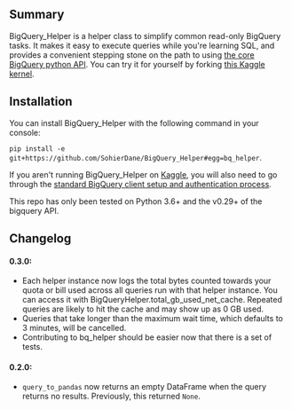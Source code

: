 ## Summary

BigQuery_Helper is a helper class to simplify common read-only BigQuery tasks. It makes it easy to execute queries while you're learning SQL, and provides a convenient stepping stone on the path to using [the core BigQuery python API](https://googlecloudplatform.github.io/google-cloud-python/latest/bigquery/reference.html). You can try it for yourself by forking [this Kaggle kernel](https://www.kaggle.com/sohier/introduction-to-the-bq-helper-package/).

## Installation
You can install BigQuery_Helper with the following command in your console:


`pip install -e git+https://github.com/SohierDane/BigQuery_Helper#egg=bq_helper`.

If you aren't running BigQuery_Helper on [Kaggle](http://kaggle.com/), you will also need to go through the [standard BigQuery client setup and authentication process](https://cloud.google.com/bigquery/docs/reference/libraries).

This repo has only been tested on Python 3.6+ and the v0.29+ of the bigquery API.

## Changelog
#### 0.3.0:
- Each helper instance now logs the total bytes counted towards your quota or bill used across all queries run with that helper instance. You can access it with BigQueryHelper.total_gb_used_net_cache. Repeated queries are likely to hit the cache and may show up as 0 GB used.
- Queries that take longer than the maximum wait time, which defaults to 3 minutes, will be cancelled.
- Contributing to bq_helper should be easier now that there is a set of tests.

#### 0.2.0:
- `query_to_pandas` now returns an empty DataFrame when the query returns no results. Previously, this returned `None`.
